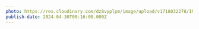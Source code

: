 ```yaml
---
photo: https://res.cloudinary.com/dz8vyplpm/image/upload/v1718032278/IMG_9671_m74g3l.jpg
publish-date: 2024-04-30T00:16:00.000Z
---
```

